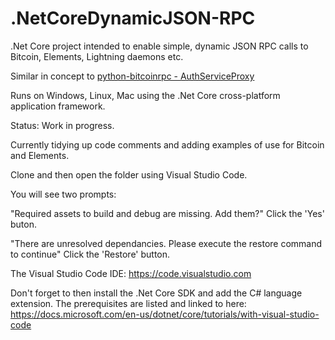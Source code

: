 # .NetCoreDynamicJSON-RPC
.Net Core project intended to enable simple, dynamic JSON RPC calls to Bitcoin, Elements, Lightning daemons etc.

Similar in concept to [python-bitcoinrpc - AuthServiceProxy](https://github.com/jgarzik/python-bitcoinrpc)

Runs on Windows, Linux, Mac using the .Net Core cross-platform application framework.

Status: Work in progress. 

Currently tidying up code comments and adding examples of use for Bitcoin and Elements.

Clone and then open the folder using Visual Studio Code.

You will see two prompts:

"Required assets to build and debug are missing. Add them?"
Click the 'Yes' buton.

"There are unresolved dependancies. Please execute the restore command to continue"
Click the 'Restore' button.

The Visual Studio Code IDE: https://code.visualstudio.com 

Don't forget to then install the .Net Core SDK and add the C# language extension. The prerequisites are listed and linked to here: https://docs.microsoft.com/en-us/dotnet/core/tutorials/with-visual-studio-code



